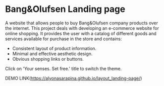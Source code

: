 # Bang&Olufsen Landing page

A website that allows people to buy Bang&Olufsen company products over the internet. This project deals with developing an e-commerce website for online shopping. It provides the user with a catalog of different goods and services available for purchase in the store and contains: 
- Consistent layout of product information.
- Minimal and effective aesthetic design.
- Obvious shopping links or buttons.

Click on 'Your senses. Set free.' title to switch the theme.

DEMO LINK(https://alyonasarapina.github.io/layout_landing-page/)
